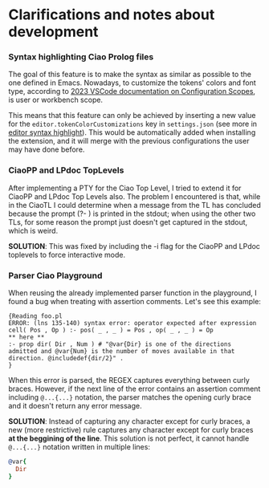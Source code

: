 # Clarifications and notes about development

### Syntax highlighting Ciao Prolog files

The goal of this feature is to make the syntax as similar as possible to the one defined in Emacs. Nowadays, to customize the tokens' colors and font type, according to [2023 VSCode documentation on Configuration Scopes](https://code.visualstudio.com/docs/getstarted/settings), is user or workbench scope.

This means that this feature can only be achieved by inserting a new value for the `editor.tokenColorCustomizations` key in `settings.json` (see more in [editor syntax highlight](https://code.visualstudio.com/docs/getstarted/themes#_editor-syntax-highlighting)). This would be automatically added when installing the extension, and it will merge with the previous configurations the user may have done before.

### CiaoPP and LPdoc TopLevels

After implementing a PTY for the Ciao Top Level, I tried to extend it for CiaoPP and LPdoc Top Levels also. The problem I encountered is that, while in the CiaoTL I could determine when a message from the TL has concluded because the prompt (?- ) is printed in the stdout; when using the other two TLs, for some reason the prompt just doesn't get captured in the stdout, which is weird.

**SOLUTION**: This was fixed by including the -i flag for the CiaoPP and LPdoc toplevels to force interactive mode.

### Parser Ciao Playground

When reusing the already implemented parser function in the playground, I found a bug when treating with assertion comments. Let's see this example:

```
{Reading foo.pl
ERROR: (lns 135-140) syntax error: operator expected after expression
cell( Pos , Op ) :- pos( _ , _ ) = Pos , op( _ , _ ) = Op
** here **
:- prop dir( Dir , Num ) # "@var{Dir} is one of the directions admitted and @var{Num} is the number of moves available in that direction. @includedef{dir/2}" .
}
```

When this error is parsed, the REGEX captures everything between curly braces. However, if the next line of the error contains an assertion comment including `@...{...}` notation, the parser matches the opening curly brace and it doesn't return any error message.

**SOLUTION**: Instead of capturing any character except for curly braces, a new (more restrictive) rule captures any character except for curly braces **at the beggining of the line**. This solution is not perfect, it cannot handle `@...{...}` notation written in multiple lines:

```prolog
@var{
  Dir
}
```
